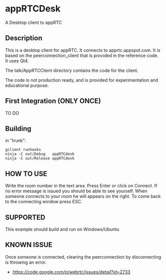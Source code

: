 appRTCDesk
==========

A Desktop client to appRTC

## Description
This is a desktop client for appRTC. It connects to apprtc.appspot.com. It is based on the peerconnection_client that is provided in the reference code. It uses Qt4.

The talk/AppRTCClient directory contains the code for the client.

The code is not production ready, and is provided for experimentation and educational purpose.

## First Integration (ONLY ONCE)
TO DO

## Building
in "trunk":
```
gclient runhooks
ninja -C out/Debug   appRTCdesk
ninja -C out/Release appRTCdesk
```

## HOW TO USE
Write the room number in the text area.
Press Enter or click on Connect. 
If no error message is issued you should be able to see yourself. 
When someone connects to your room he will appears on the right. 
To come back to the connecting window press ESC.
 
## SUPPORTED
This example should build and run on Windows/Ubuntu

## KNOWN ISSUE
Once someone is connected, clearing the peerconnection by disconnecting is throwing an error.
- https://code.google.com/p/webrtc/issues/detail?id=2733
